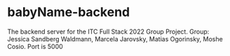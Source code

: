 # babyName-backend

The backend server for the ITC Full Stack 2022 Group Project.
Group: Jessica Sandberg Waldmann, Marcela Jarovsky, Matias Ogorinsky, Moshe Cosio.
Port is 5000









